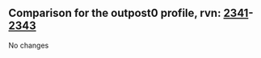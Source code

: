 ## Comparison for the outpost0 profile, rvn: [2341](https://github.com/PRO100KatYT/FortniteProfileRevisions/tree/main/profiles/outpost0/2341%20outpost0.json)-[2343](https://github.com/PRO100KatYT/FortniteProfileRevisions/tree/main/profiles/outpost0/2343%20outpost0.json)

No changes
